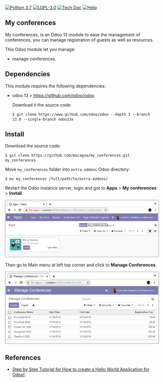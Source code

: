 [![Python 3.7](https://img.shields.io/badge/Python-3.7-blue)](https://www.python.org/downloads/release/python-375/)
[![LGPL-3.0](https://img.shields.io/github/license/macagua/my_conferences.svg)](https://github.com/macagua/my_conferences/blob/master/LICENSE)
[![Tech Doc](http://img.shields.io/badge/master-docs-875A7B.svg?style=flat&colorA=8F8F8F)](http://www.erpish.com/odoo/step-by-step-tutorial-for-how-to-create-a-hello-world-application-for-odoo/)
[![Help](http://img.shields.io/badge/master-help-875A7B.svg?style=flat&colorA=8F8F8F)](https://www.odoo.com/forum/help-1)

My conferences
--------------

My conferences, is an Odoo 13 module to ease the management of conferences, 
you can manage registration of guests as well as resources.

This Odoo module let you manage:

- manage conferences.

Dependencies
------------

This module requires the following dependencies:

- odoo 13 > https://github.com/odoo/odoo

  Download it the source code:

  ```
  $ git clone https://www.github.com/odoo/odoo --depth 1 --branch 13.0 --single-branch odoo13x
  ```

Install
-------

Download the source code:

```
$ git clone https://github.com/macagua/my_conferences.git my_conferences
```

Move ``my_conferences`` folder into ``extra-addons`` Odoo directory:

```
$ mv my_conferences /full/path/to/extra-addons/
```

Restart the Odoo instance server, login and got to **Apps** > **My conferences** > **Install**

![Install 'My conferences' Module](https://raw.githubusercontent.com/macagua/my_conferences/master/static/description/install_module.png "Install 'My conferences' Module")

Then go to Main menu at left top corner and click to **Manage Conferences**.

![Access 'Manage Conferences' Menu](https://raw.githubusercontent.com/macagua/my_conferences/master/static/description/manage_conferences.png "Access 'Manage Conferences' Menu")

References
----------

- [Step by Step Tutorial for How to create a Hello World Application for Odoo!](http://www.erpish.com/odoo/step-by-step-tutorial-for-how-to-create-a-hello-world-application-for-odoo/).
